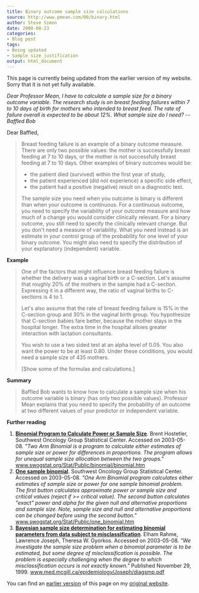 ```yaml
---
title: Binary outcome sample size calculations
source: http://www.pmean.com/00/binary.html
author: Steve Simon
date: 2000-08-23
categories:
- Blog post
tags:
- Being updated
- Sample size justification
output: html_document
---
```


This page is currently being updated from the earlier version of my website. Sorry that it is not yet fully available.

*Dear Professor Mean, I have to calculate a sample size for a binary
outcome variable. The research study is on breast feeding failures
within 7 to 10 days of birth for mothers who intended to breast feed.
The rate of failure overall is expected to be about 12%. What sample
size do I need? -- Baffled Bob*

Dear Baffled,

> Breast feeding failure is an example of a binary outcome measure.
> There are only two possible values: the mother is successfully breast
> feeding at 7 to 10 days, or the mother is not successfully breast
> feeding at 7 to 10 days. Other examples of binary outcomes would be:
>
> -   the patient died (survived) within the first year of study,
> -   the patient experienced (did not experience) a specific side
>     effect,
> -   the patient had a positive (negative) result on a diagnostic test.
>
> The sample size you need when you outcome is binary is different than
> when your outcome is continuous. For a continuous outcome, you need to
> specify the variability of your outcome measure and how much of a
> change you would consider clinically relevant. For a binary outcome,
> you still need to specify the clinically relevant change. But you
> don't need a measure of variability. What you need instead is an
> estimate in your control group of the probability for one level of
> your binary outcome. You might also need to specify the distribution
> of your explanatory (independent) variable.

**Example**

> One of the factors that might influence breast feeding failure is
> whether the delivery was a vaginal birth or a C-section. Let's assume
> that roughly 20% of the mothers in the sample had a C-section.
> Expressing it in a different way, the ratio of vaginal births to
> C-sections is 4 to 1.
>
> Let's also assume that the rate of breast feeding failure is 15% in
> the C-section group and 30% in the vaginal birth group. You
> hypothesize that C-section babies fare better, because the mother
> stays in the hospital longer. The extra time in the hospital allows
> greater interaction with lactation consultants.
>
> You wish to use a two sided test at an alpha level of 0.05. You also
> want the power to be at least 0.80. Under these conditions, you would
> need a sample size of 435 mothers.
>
> [Show some of the formulas and calculations.]

**Summary**

> Baffled Bob wants to know how to calculate a sample size when his
> outcome variable is binary (has only two possible values). Professor
> Mean explains that you need to specify the probability of an outcome
> at two different values of your predictor or independent variable.

**Further reading**

1.  **[Binomial Program to Calculate Power or Sample
    Size](http://www.swogstat.org/Stat/Public/binomial/binomial.htm)**.
    Brent Hostetler, Southwest Oncology Group Statistical Center.
    Accessed on 2003-05-08. *"Two Arm Binomial is a program to
    calculate either estimates of sample size or power for differences
    in proportions. The program allows for unequal sample size
    allocation between the two groups."*
    www.swogstat.org/Stat/Public/binomial/binomial.htm
2.  **[One sample
    binomial](http://www.swogstat.org/Stat/Public/one_binomial.htm)**.
    Southwest Oncology Group Statistical Center. Accessed on 2003-05-08.
    *"One Arm Binomial program calculates either estimates of sample
    size or power for one sample binomial problem. The first button
    calculates approximate power or sample size and critical values
    (reject if >= critical value). The second button calculates
    "exact" power and alpha for the given null and alternative
    proportions and sample size. Note, sample size and null and
    alternative proportions can be changed before using the second
    button."* www.swogstat.org/Stat/Public/one_binomial.htm
3.  **[Bayesian sample size determination for estimating binomial
    parameters from data subject to
    misclassification](http://www.med.mcgill.ca/epidemiology/Joseph/diagsmp.pdf)**.
    Elham Rahme, Lawrence Joseph, Theresa W. Gyorkos. Accessed on
    2003-05-08. *"We investigate the sample size problem when a
    binomial parameter is to be estimated, but some degree of
    misclassification is possible. The problem is especially challenging
    when the degree to which misclassification occurs is not exactly
    known."* Published November 29, 1999.
    www.med.mcgill.ca/epidemiology/Joseph/diagsmp.pdf

You can find an [earlier version][sim1] of this page on my [original website][sim2].

[sim1]: http://www.pmean.com/00/binary.html
[sim2]: http://www.pmean.com/original_site.html
